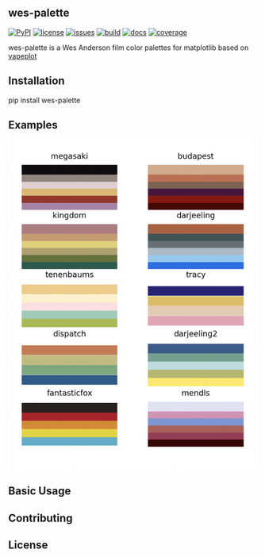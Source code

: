 ## wes-palette

[![PyPI](https://img.shields.io/pypi/v/wes-palette)](https://pypi.org/project/wes-palette/)
[![license](https://img.shields.io/github/license/au2232/wes-palette)](https://github.com/au2232/wes-palette/LICENSE)
[![issues](https://img.shields.io/github/issues/au2232/wes-palette)](https://github.com/au2232/wes-palette/issues)
[![build](https://img.shields.io/github/actions/workflow/status/au2232/wes_palette/build.yml)](https://github.com/au2232/wes_palette/actions/workflows/build.yml)
[![docs](https://img.shields.io/github/actions/workflow/status/au2232/wes-palette/docs.yml?label=docs)](https://ew2664.github.io/wes-palette/)
[![coverage](https://img.shields.io/codecov/c/github/au2232/wes_palette?token=5542beb1-1af8-4185-8340-fda0d36d528a)](https://coveralls.io/github/au2232/wes-palette)



wes-palette is a Wes Anderson film color palettes for matplotlib based on [vapeplot](https://github.com/dantaki/vapeplot)

## Installation
pip install wes-palette

## Examples

![wes anderson palettes](palettes.png)

## Basic Usage

## Contributing

## License
